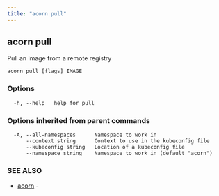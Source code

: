 ```yaml
---
title: "acorn pull"
---
```

## acorn pull

Pull an image from a remote registry

```
acorn pull [flags] IMAGE
```

### Options

```
  -h, --help   help for pull
```

### Options inherited from parent commands

```
  -A, --all-namespaces      Namespace to work in
      --context string      Context to use in the kubeconfig file
      --kubeconfig string   Location of a kubeconfig file
      --namespace string    Namespace to work in (default "acorn")
```

### SEE ALSO

* [acorn](acorn.md)	 - 

